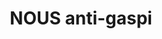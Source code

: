 ---
title: "NOUS anti-gaspi"
url: /paris/nous-anti-gaspi-avenue-ledru-rollin/
shop: Lebensmittel
---
